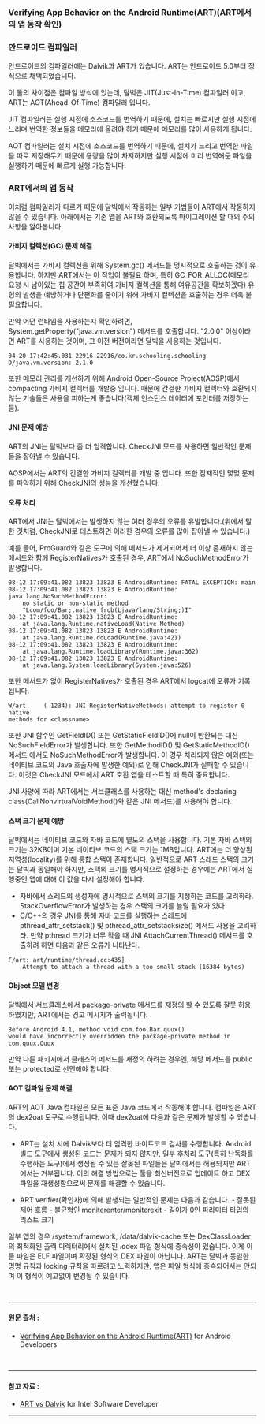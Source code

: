 ### Verifying App Behavior on the Android Runtime(ART)(ART에서의 앱 동작 확인)

### 안드로이드 컴파일러

안드로이드의 컴파일러에는 Dalvik과 ART가 있습니다.
ART는 안드로이드 5.0부터 정식으로 채택되었습니다.

이 둘의 차이점은 컴파일 방식에 있는데, 달빅은 JIT(Just-In-Time) 컴파일러 이고, ART는 AOT(Ahead-Of-Time) 컴파일러 입니다.

JIT 컴파일러는 실행 시점에 소스코드를 번역하기 때문에, 설치는 빠르지만 실행 시점에 느리며 번역한 정보들을 메모리에 올려야 하기 때문에 메모리를 많이 사용하게 됩니다.

AOT 컴파일러는 설치 시점에 소스코드를 번역하기 때문에, 설치가 느리고 번역한 파일을 따로 저장해두기 때문에 용량을 많이 차지하지만 실행 시점에 미리 번역해둔 파일을 실행하기 때문에 빠르게 실행 가능합니다.


### ART에서의 앱 동작

이처럼 컴파일러가 다르기 때문에 달빅에서 작동하는 일부 기법들이 ART에서 작동하지 않을 수 있습니다.
아래에서는 기존 앱을 ART와 호환되도록 마이그레이션 할 때의 주의 사항을 알아봅니다.


#### 가비지 컬렉션(GC) 문제 해결

달빅에서는 가비지 컬렉션을 위해 System.gc() 메서드를 명시적으로 호출하는 것이 유용합니다.
하지만 ART에서는 이 작업이 불필요 하며, 특히 GC_FOR_ALLOC(메모리 요청 시 남아있는 힙 공간이 부족하여 가비지 컬렉션을 통해 여유공간을 확보하겠다) 유형의 발생을 예방하거나 단편화를 줄이기 위해 가비지 컬렉션을 호출하는 경우 더욱 불필요합니다.

만약 어떤 런타임을 사용하는지 확인하려면, System.getProperty("java.vm.version") 메서드를 호출합니다.
"2.0.0" 이상이라면 ART를 사용하는 것이며, 그 이전 버전이라면 달빅을 사용하는 것입니다.

```
04-20 17:42:45.031 22916-22916/co.kr.schooling.schooling D/java.vm.version: 2.1.0
```

또한 메모리 관리를 개선하기 위해 Android Open-Source Project(AOSP)에서 compacting 가비지 컬렉터를 개발중 입니다.
때문에 간결한 가비지 컬렉터와 호환되지 않는 기술들은 사용을 피하는게 좋습니다(객체 인스턴스 데이터에 포인터를 저장하는 등).

#### JNI 문제 예방

ART의 JNI는 달빅보다 좀 더 엄격합니다.
CheckJNI 모드를 사용하면 일반적인 문제들을 잡아낼 수 있습니다.

AOSP에서는 ART의 간결한 가비지 컬렉터를 개발 중 입니다.
또한 잠재적인 몇몇 문제를 파악하기 위해 CheckJNI의 성능을 개선했습니다.

#### 오류 처리

ART에서 JNI는 달빅에서는 발생하지 않는 여러 경우의 오류를 유발합니다.(위에서 말한 것처럼, CheckJNI로 테스트하면 이러한 경우의 오류를 많이 잡아낼 수 있습니다.)

예를 들어, ProGuard와 같은 도구에 의해 메서드가 제거되어서 더 이상 존재하지 않는 메서드와 함께 RegisterNatives가 호출된 경우, ART에서 NoSuchMethodError가 발생합니다.

```
08-12 17:09:41.082 13823 13823 E AndroidRuntime: FATAL EXCEPTION: main
08-12 17:09:41.082 13823 13823 E AndroidRuntime: java.lang.NoSuchMethodError:
    no static or non-static method
    "Lcom/foo/Bar;.native_frob(Ljava/lang/String;)I"
08-12 17:09:41.082 13823 13823 E AndroidRuntime:
    at java.lang.Runtime.nativeLoad(Native Method)
08-12 17:09:41.082 13823 13823 E AndroidRuntime:
    at java.lang.Runtime.doLoad(Runtime.java:421)
08-12 17:09:41.082 13823 13823 E AndroidRuntime:
    at java.lang.Runtime.loadLibrary(Runtime.java:362)
08-12 17:09:41.082 13823 13823 E AndroidRuntime:
    at java.lang.System.loadLibrary(System.java:526)
```

또한 메서드가 없이 RegisterNatives가 호출된 경우 ART에서 logcat에 오류가 기록됩니다.

```
W/art     ( 1234): JNI RegisterNativeMethods: attempt to register 0 native
methods for <classname>
```

또한 JNI 함수인 GetFieldID() 또는 GetStaticFieldID()에 null이 반환되는 대신 NoSuchFieldError가 발생합니다. 
또한 GetMethodID() 및 GetStaticMethodID() 메서드 에서도 NoSuchMethodError가 발생합니다. 
이 경우 처리되지 않은 예외(또는 네이티브 코드의 Java 호출자에 발생한 예외)로 인해 CheckJNI가 실패할 수 있습니다. 
이것은 CheckJNI 모드에서 ART 호환 앱을 테스트할 때 특히 중요합니다.

JNI 사양에 따라 ART에서는 서브클래스를 사용하는 대신 method's declaring class(CallNonvirtualVoidMethod()와 같은 JNI 메서드)를 사용해야 합니다.


#### 스택 크기 문제 예방

달빅에서는 네이티브 코드와 자바 코드에 별도의 스택을 사용합니다.
기본 자바 스택의 크기는 32KB이며 기본 네이티브 코드의 스택 크기는 1MB입니다.
ART에는 더 향상된 지역성(locality)를 위해 통합 스택이 존재합니다.
일반적으로 ART 스레드 스택의 크기는 달빅과 동일해야 하지만, 스택의 크기를 명시적으로 설정하는 경우에는 ART에서 실행중인 앱에 대해 이 값을 다시 설정해야 합니다.

- 자바에서 스레드의 생성자에 명시적으로 스택의 크기를 지정하는 코드를 고려하라. StackOverflowError가 발생하는 경우 스택의 크기를 늘릴 필요가 있다.
- C/C++의 경우 JNI를 통해 자바 코드를 실행하는 스레드에 pthread_attr_setstack() 및 pthread_attr_setstacksize() 메서드 사용을 고려하라. 만약 pthread 크기가 너무 작을 때 JNI AttachCurrentThread() 메서드를 호출하려 하면 다음과 같은 오류가 나타난다.

```
F/art: art/runtime/thread.cc:435]
    Attempt to attach a thread with a too-small stack (16384 bytes)
```


#### Object 모델 변경

달빅에서 서브클래스에서 package-private 메서드를 재정의 할 수 있도록 잘못 허용하였지만, ART에서는 경고 메시지가 출력됩니다.

```
Before Android 4.1, method void com.foo.Bar.quux()
would have incorrectly overridden the package-private method in
com.quux.Quux
```

만약 다른 패키지에서 클래스의 메서드를 재정의 하려는 경우엔, 해당 메서드를 public 또는 protected로 선언해야 합니다.


#### AOT 컴파일 문제 해결

ART의 AOT Java 컴파일은 모든 표준 Java 코드에서 작동해야 합니다. 컴파일은 ART의 dex2oat 도구로 수행됩니다.
이때 dex2oat에 다음과 같은 문제가 발생할 수 있습니다.

- ART는 설치 시에 Dalvik보다 더 엄격한 바이트코드 검사를 수행합니다. 
Android 빌드 도구에서 생성된 코드는 문제가 되지 않지만, 일부 후처리 도구(특히 난독화를 수행하는 도구)에서 생성될 수 있는 잘못된 파일들은 달빅에서는 허용되지만 ART에서는 거부됩니다. 
이의 해결 방법으로는 툴을 최신버전으로 업데이트 하고 DEX 파일을 재생성함으로써 문제를 해결할 수 있습니다.

- ART verifier(확인자)에 의해 발생되는 일반적인 문제는 다음과 같습니다.
        - 잘못된 제어 흐름
        - 불균형인 moniterenter/moniterexit
        - 길이가 0인 파라미터 타입의 리스트 크기

일부 앱의 경우 /system/framework, /data/dalvik-cache 또는 DexClassLoader의 최적화된 출력 디렉터리에서 설치된 .odex 파일 형식에 종속성이 있습니다.
이제 이들 파일은 ELF 파일이며 확장된 형식의 DEX 파일이 아닙니다. 
ART는 달빅과 동일한 명명 규칙과 locking 규칙을 따르려고 노력하지만, 앱은 파일 형식에 종속되어서는 안되며 이 형식이 예고없이 변경될 수 있습니다.


</br>

---
#### 원문 출처 :

* [Verifying App Behavior on the Android Runtime(ART)](https://developer.android.com/guide/practices/verifying-apps-art.html) for Android Developers

</br>

---
#### 참고 자료 :
* [ART vs Dalvik](https://software.intel.com/en-us/android/articles/art-vs-dalvik-introducing-the-new-android-x86-runtime) for Intel Software Developer
---